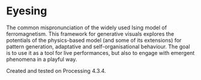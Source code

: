 # Eyesing

The common mispronunciation of the widely used Ising model of ferromagnetism. This framework for generative visuals explores the potentials of the physics-based model (and some of its extensions) for pattern generation, adaptative and self-organisational behaviour. The goal is to use it as a tool for live performances, but also to engage with emergent phenomena in a playful way.

Created and tested on Processing 4.3.4.
